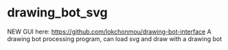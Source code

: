 # drawing_bot_svg
NEW GUI here: https://github.com/lokchonmou/drawing-bot-interface   A drawing bot processing program, can load svg and draw with a drawing bot

